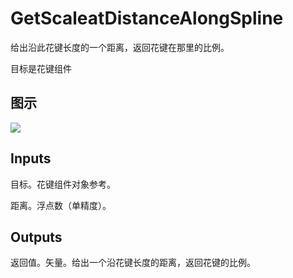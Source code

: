 # GetScaleatDistanceAlongSpline

给出沿此花键长度的一个距离，返回花键在那里的比例。

目标是花键组件

## 图示

![]($-20221218-21005713.png)

## Inputs

目标。花键组件对象参考。

距离。浮点数（单精度）。  

## Outputs

返回值。矢量。给出一个沿花键长度的距离，返回花键的比例。
